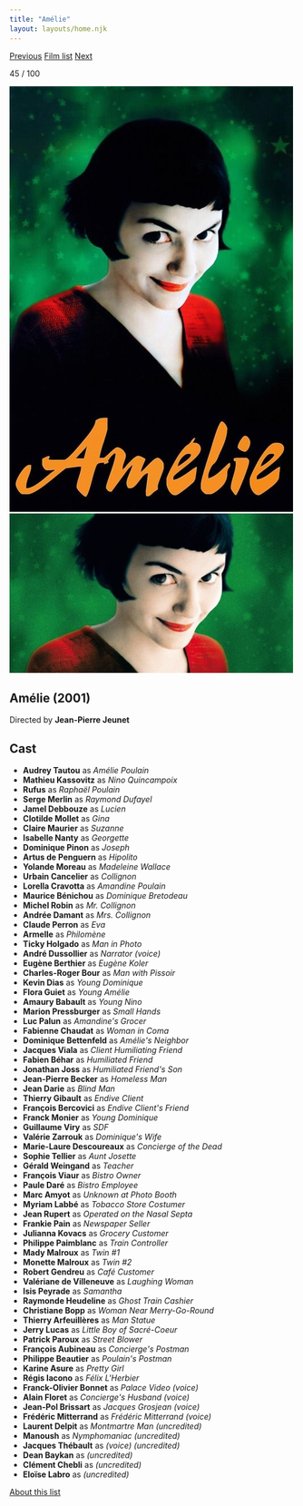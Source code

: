 ```yaml
---
title: "Amélie"
layout: layouts/home.njk
---
```


<nav class="films">
  <a class="prev" href="../billy-elliot">Previous</a>
  <a href="../">Film list</a>
  <a class="next" href="../black-hawk-down">Next</a>
</nav>

<p>45 / 100</p>

<article class="film">
  <div class="backdrop-and-poster">
    <img class="poster" src="../films/posters/amlie.jpg" alt="">
    <img class="backdrop" src="../films/backdrops/amlie.jpg" alt="">
  </div>

  <h1>Amélie (2001)</h1>

  <p class="director">
    Directed by <strong>Jean-Pierre Jeunet</strong>
  </p>


  <h2>
    Cast
  </h2>
  <ul>
    <li><strong>Audrey Tautou</strong> as <em>Amélie Poulain</em></li>
<li><strong>Mathieu Kassovitz</strong> as <em>Nino Quincampoix</em></li>
<li><strong>Rufus</strong> as <em>Raphaël Poulain</em></li>
<li><strong>Serge Merlin</strong> as <em>Raymond Dufayel</em></li>
<li><strong>Jamel Debbouze</strong> as <em>Lucien</em></li>
<li><strong>Clotilde Mollet</strong> as <em>Gina</em></li>
<li><strong>Claire Maurier</strong> as <em>Suzanne</em></li>
<li><strong>Isabelle Nanty</strong> as <em>Georgette</em></li>
<li><strong>Dominique Pinon</strong> as <em>Joseph</em></li>
<li><strong>Artus de Penguern</strong> as <em>Hipolito</em></li>
<li><strong>Yolande Moreau</strong> as <em>Madeleine Wallace</em></li>
<li><strong>Urbain Cancelier</strong> as <em>Collignon</em></li>
<li><strong>Lorella Cravotta</strong> as <em>Amandine Poulain</em></li>
<li><strong>Maurice Bénichou</strong> as <em>Dominique Bretodeau</em></li>
<li><strong>Michel Robin</strong> as <em>Mr. Collignon</em></li>
<li><strong>Andrée Damant</strong> as <em>Mrs. Collignon</em></li>
<li><strong>Claude Perron</strong> as <em>Eva</em></li>
<li><strong>Armelle</strong> as <em>Philomène</em></li>
<li><strong>Ticky Holgado</strong> as <em>Man in Photo</em></li>
<li><strong>André Dussollier</strong> as <em>Narrator (voice)</em></li>
<li><strong>Eugène Berthier</strong> as <em>Eugène Koler</em></li>
<li><strong>Charles-Roger Bour</strong> as <em>Man with Pissoir</em></li>
<li><strong>Kevin Dias</strong> as <em>Young Dominique</em></li>
<li><strong>Flora Guiet</strong> as <em>Young Amélie</em></li>
<li><strong>Amaury Babault</strong> as <em>Young Nino</em></li>
<li><strong>Marion Pressburger</strong> as <em>Small Hands</em></li>
<li><strong>Luc Palun</strong> as <em>Amandine's Grocer</em></li>
<li><strong>Fabienne Chaudat</strong> as <em>Woman in Coma</em></li>
<li><strong>Dominique Bettenfeld</strong> as <em>Amélie's Neighbor</em></li>
<li><strong>Jacques Viala</strong> as <em>Client Humiliating Friend</em></li>
<li><strong>Fabien Béhar</strong> as <em>Humiliated Friend</em></li>
<li><strong>Jonathan Joss</strong> as <em>Humiliated Friend's Son</em></li>
<li><strong>Jean-Pierre Becker</strong> as <em>Homeless Man</em></li>
<li><strong>Jean Darie</strong> as <em>Blind Man</em></li>
<li><strong>Thierry Gibault</strong> as <em>Endive Client</em></li>
<li><strong>François Bercovici</strong> as <em>Endive Client's Friend</em></li>
<li><strong>Franck Monier</strong> as <em>Young Dominique</em></li>
<li><strong>Guillaume Viry</strong> as <em>SDF</em></li>
<li><strong>Valérie Zarrouk</strong> as <em>Dominique's Wife</em></li>
<li><strong>Marie-Laure Descoureaux</strong> as <em>Concierge of the Dead</em></li>
<li><strong>Sophie Tellier</strong> as <em>Aunt Josette</em></li>
<li><strong>Gérald Weingand</strong> as <em>Teacher</em></li>
<li><strong>François Viaur</strong> as <em>Bistro Owner</em></li>
<li><strong>Paule Daré</strong> as <em>Bistro Employee</em></li>
<li><strong>Marc Amyot</strong> as <em>Unknown at Photo Booth</em></li>
<li><strong>Myriam Labbé</strong> as <em>Tobacco Store Costumer</em></li>
<li><strong>Jean Rupert</strong> as <em>Operated on the Nasal Septa</em></li>
<li><strong>Frankie Pain</strong> as <em>Newspaper Seller</em></li>
<li><strong>Julianna Kovacs</strong> as <em>Grocery Customer</em></li>
<li><strong>Philippe Paimblanc</strong> as <em>Train Controller</em></li>
<li><strong>Mady Malroux</strong> as <em>Twin #1</em></li>
<li><strong>Monette Malroux</strong> as <em>Twin #2</em></li>
<li><strong>Robert Gendreu</strong> as <em>Café Customer</em></li>
<li><strong>Valériane de Villeneuve</strong> as <em>Laughing Woman</em></li>
<li><strong>Isis Peyrade</strong> as <em>Samantha</em></li>
<li><strong>Raymonde Heudeline</strong> as <em>Ghost Train Cashier</em></li>
<li><strong>Christiane Bopp</strong> as <em>Woman Near Merry-Go-Round</em></li>
<li><strong>Thierry Arfeuillères</strong> as <em>Man Statue</em></li>
<li><strong>Jerry Lucas</strong> as <em>Little Boy of Sacré-Coeur</em></li>
<li><strong>Patrick Paroux</strong> as <em>Street Blower</em></li>
<li><strong>François Aubineau</strong> as <em>Concierge's Postman</em></li>
<li><strong>Philippe Beautier</strong> as <em>Poulain's Postman</em></li>
<li><strong>Karine Asure</strong> as <em>Pretty Girl</em></li>
<li><strong>Régis Iacono</strong> as <em>Félix L'Herbier</em></li>
<li><strong>Franck-Olivier Bonnet</strong> as <em>Palace Video (voice)</em></li>
<li><strong>Alain Floret</strong> as <em>Concierge's Husband (voice)</em></li>
<li><strong>Jean-Pol Brissart</strong> as <em>Jacques Grosjean (voice)</em></li>
<li><strong>Frédéric Mitterrand</strong> as <em>Frédéric Mitterrand (voice)</em></li>
<li><strong>Laurent Delpit</strong> as <em>Montmartre Man (uncredited)</em></li>
<li><strong>Manoush</strong> as <em>Nymphomaniac (uncredited)</em></li>
<li><strong>Jacques Thébault</strong> as <em>(voice) (uncredited)</em></li>
<li><strong>Dean Baykan</strong> as <em>(uncredited)</em></li>
<li><strong>Clément Chebli</strong> as <em>(uncredited)</em></li>
<li><strong>Eloïse Labro</strong> as <em>(uncredited)</em></li>
  </ul>
</article>
<footer>
  <a href="../about">About this list</a>
</footer>
